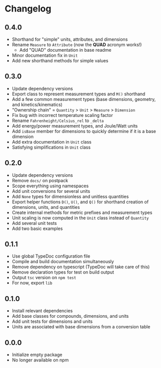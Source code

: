 # Changelog

## 0.4.0

- Shorthand for "simple" units, attributes, and dimensions
- Rename `Measure` to `Attribute` (now the **QUAD** acronym works!)
    - Add "QUAD" documentation in base readme
- Minor documentation fix in `Unit`
- Add new shorthand methods for simple values

## 0.3.0

- Update dependency versions
- Export class to represent measurement types and `M()` shorthand
- Add a few common measurement types (base dimensions, geometry, and kinetics/kinematics)
- "Ownership chain" = `Quantity` > `Unit` > `Measure` > `Dimension`
- Fix bug with incorrect temperature scaling factor
- Rename `Fahrenheight/Celsius_rel` to `_delta`
- Add energy/power measurement types, and Joule/Watt units
- Add `isBase` member for dimensions to quickly determine if it is a base dimension
- Add extra documentation in `Unit` class
- Satisfying simplifications in `Unit` class

## 0.2.0

- Update dependency versions
- Remove `docs/` on postpack
- Scope everything using namespaces
- Add unit conversions for several units
- Add `None` types for dimensionless and unitless quantities
- Export helper functions `D()`, `U()`, and `Q()` for shorthand creation of dimensions, units, and quantities
- Create internal methods for metric prefixes and measurement types
- Unit scaling is now computed in the `Unit` class instead of `Quantity`
- Add several unit tests
- Add two basic examples

## 0.1.1

- Use global TypeDoc configuration file
- Compile and build documentation simultaneously
- Remove dependency on typescript (TypeDoc will take care of this)
- Remove declaration types for test on build output
- Output `tsc` version on `npm test`
- For now, export `lib`

## 0.1.0

- Install relevant dependencies
- Add base classes for compounds, dimensions, and units
- Add unit tests for dimensions and units
- Units are associated with base dimensions from a conversion table

## 0.0.0

- Initialize empty package
- No longer available on npm